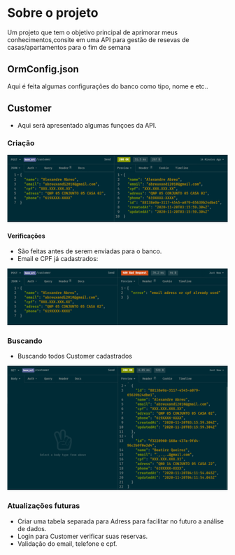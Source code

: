 # Sobre o projeto

Um projeto que tem o objetivo principal de aprimorar meus conhecimentos,consite em uma API para gestão de resevas de casas/apartamentos para o fim de semana

## OrmConfig.json

Aqui é feita algumas configurações do banco como tipo, nome e etc..

## Customer

- Aqui será apresentado algumas funçoes da API.

### Criação

![Create User](./img/CreateUser.png)

#### Verificações

- São feitas antes de serem enviadas para o banco.
- Email e CPF já cadastrados:

![Create User Error](./img/CreateUserError.png)

### Buscando

- Buscando todos Customer cadastrados

![List Users](./img/ListUsers.png)

### Atualizações futuras

- Criar uma tabela separada para Adress para facilitar no futuro a análise de dados.
- Login para Customer verificar suas reservas.
- Validação do email, telefone e cpf.
